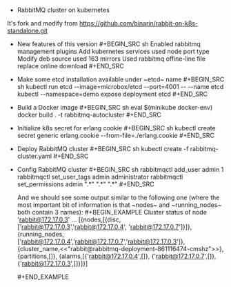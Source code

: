 * RabbitMQ cluster on kubernetes

It's fork and modify from https://github.com/binarin/rabbit-on-k8s-standalone.git

  - New features of this version
    #+BEGIN_SRC sh
      Enabled rabbitmq management plugins
      Add kubernetes services used node port type
      Modify deb source used 163 mirrors
      Used rabbitmq offine-line file replace online download
    #+END_SRC

  - Make some etcd installation available under ~etcd~ name
    #+BEGIN_SRC sh
      kubectl run etcd --image=microbox/etcd --port=4001 -- --name etcd
      kubectl --namespace=demo expose deployment etcd
    #+END_SRC

  - Build a Docker image
    #+BEGIN_SRC sh
      eval $(minikube docker-env)
      docker build . -t rabbitmq-autocluster
    #+END_SRC

  - Initialize k8s secret for erlang cookie
    #+BEGIN_SRC sh
      kubectl create secret generic erlang.cookie --from-file=./erlang.cookie
    #+END_SRC

  - Deploy RabbitMQ cluster
    #+BEGIN_SRC sh
      kubectl create -f rabbitmq-cluster.yaml
    #+END_SRC

  - Config RabbitMQ cluster
    #+BEGIN_SRC sh
      rabbitmqctl add_user admin 1
      rabbitmqctl set_user_tags admin administrator
      rabbitmqctl set_permissions admin ".\*" ".\*" ".\*"
    #+END_SRC

    And we should see some output similar to the following one (where
    the most important bit of information is that ~nodes~ and
    ~running_nodes~ both contain 3 names):
    #+BEGIN_EXAMPLE
      Cluster status of node 'rabbit@172.17.0.3' ...
      [{nodes,[{disc,['rabbit@172.17.0.3','rabbit@172.17.0.4',
                      'rabbit@172.17.0.7']}]},
       {running_nodes,['rabbit@172.17.0.4','rabbit@172.17.0.7','rabbit@172.17.0.3']},
       {cluster_name,<<"rabbit@rabbitmq-deployment-861116474-cmshz">>},
       {partitions,[]},
       {alarms,[{'rabbit@172.17.0.4',[]},
                {'rabbit@172.17.0.7',[]},
                {'rabbit@172.17.0.3',[]}]}]

    #+END_EXAMPLE
